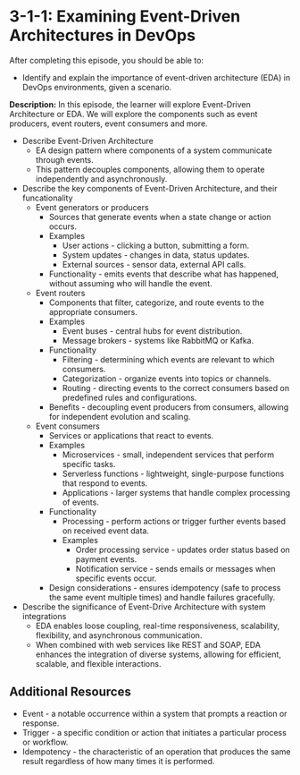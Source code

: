 # 3-1-1: Examining Event-Driven Architectures in DevOps

After completing this episode, you should be able to:

+ Identify and explain the importance of event-driven architecture (EDA) in DevOps environments, given a scenario.

**Description:** In this episode, the learner will explore Event-Driven Architecture or EDA. We will explore the components such as event producers, event routers, event consumers and more. 

+ Describe Event-Driven Architecture
  + EA design pattern where components of a system communicate through events.
  + This pattern decouples components, allowing them to operate independently and asynchronously.
+ Describe the key components of Event-Driven Architecture, and their funcationality
  + Event generators or producers
    + Sources that generate events when a state change or action occurs.
    + Examples
      + User actions - clicking a button, submitting a form.
      + System updates - changes in data, status updates.
      + External sources - sensor data, external API calls.
    + Functionality - emits events that describe what has happened, without assuming who will handle the event.
  + Event routers
    + Components that filter, categorize, and route events to the appropriate consumers.
    + Examples
      + Event buses - central hubs for event distribution.
      + Message brokers - systems like RabbitMQ or Kafka.
    + Functionality
      + Filtering - determining which events are relevant to which consumers.
      + Categorization - organize events into topics or channels.
      + Routing - directing events to the correct consumers based on predefined rules and configurations.
    + Benefits - decoupling event producers from consumers, allowing for independent evolution and scaling.
  + Event consumers
    + Services or applications that react to events.
    + Examples
      + Microservices - small, independent services that perform specific tasks.
      + Serverless functions - lightweight, single-purpose functions that respond to events.
      + Applications - larger systems that handle complex processing of events.
    + Functionality
      + Processing - perform actions or trigger further events based on received event data.
      + Examples
        + Order processing service - updates order status based on payment events.
        + Notification service - sends emails or messages when specific events occur.
    + Design considerations - ensures idempotency \(safe to process the same event multiple times\) and handle failures gracefully.
+ Describe the significance of Event-Drive Architecture with system integrations
  + EDA enables loose coupling, real-time responsiveness, scalability, flexibility, and asynchronous communication. 
  + When combined with web services like REST and SOAP, EDA enhances the integration of diverse systems, allowing for efficient, scalable, and flexible interactions.
  
## Additional Resources

+ Event - a notable occurrence within a system that prompts a reaction or response.
+ Trigger - a specific condition or action that initiates a particular process or workflow.
+ Idempotency - the characteristic of an operation that produces the same result regardless of how many times it is performed.